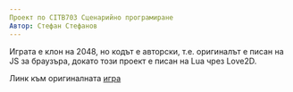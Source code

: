 ```yaml
---
Проект по CITB703 Сценарийно програмиране
Автор: Стефан Стефанов
---
```


Играта е клон на 2048, но кодът е авторски, т.е. оригиналът е писан на JS за браузъра,
докато този проект е писан на Lua чрез Love2D.

Линк към оригиналната [игра](https://github.com/gabrielecirulli/2048)
